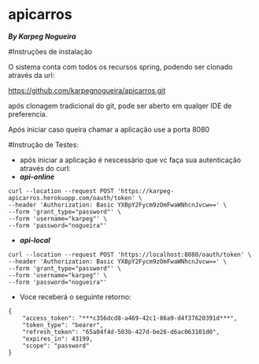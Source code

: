 # apicarros
***By Karpeg Nogueira***

#Instruções de instalação

O sistema conta com todos os recursos spring, podendo ser clonado através da url:

https://github.com/karpegnogueira/apicarros.git

após clonagem tradicional do git, pode ser aberto em qualqer IDE de preferencia.

Após iniciar caso queira chamar a aplicação use a porta 8080

#Instrução de Testes:

- após iniciar a aplicação é nescessário que vc faça sua autenticação através do curl: 
- ***api-online***
```
curl --location --request POST 'https://karpeg-apicarros.herokuapp.com/oauth/token' \
--header 'Authorization: Basic YXBpY2Fycm9zOmFwaWNhcnJvcw==' \
--form 'grant_type="password"' \
--form 'username="karpeg"' \
--form 'password="nogueira"'
```
- ***api-local***
```
curl --location --request POST 'https://localhost:8080/oauth/token' \
--header 'Authorization: Basic YXBpY2Fycm9zOmFwaWNhcnJvcw==' \
--form 'grant_type="password"' \
--form 'username="karpeg"' \
--form 'password="nogueira"'
```
- Voce receberá o seguinte retorno:
```
{
    "access_token": "***c356dcd8-a469-42c1-86a9-d4f37620391d***",
    "token_type": "bearer",
    "refresh_token": "65a04f4d-503b-427d-be26-d6ac063101d0",
    "expires_in": 43199,
    "scope": "password"
}
```
